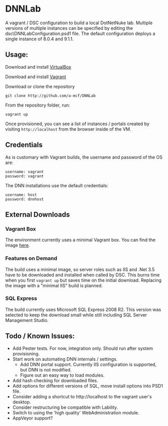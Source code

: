 # DNNLab
A vagrant / DSC configuration to build a local DotNetNuke lab. Multiple versions of multiple instances can be specified 
by editing the dsc\DNNLabConfiguration.psd1 file. The default configuration deploys a single instance of 8.0.4 and 9.1.1.

## Usage:
Download and install [VirtualBox](https://www.virtualbox.org/wiki/Downloads)

Download and install [Vagrant](https://www.vagrantup.com/downloads.html)

Download or clone the repository
```
git clone http://github.com/a-mcf/DNNLab
```

From the repository folder, run:
```
vagrant up
```

Once provisioned, you can see a list of instances / portals created by visiting ```http://localhost``` 
from the browser inside of the VM.

## Credentials
As is customary with Vagrant builds, the username and password of the OS are:
```
username: vagrant
password: vagrant
```

The DNN installations use the default credentials:
```
username: host
password: dnnhost
```

## External Downloads

### Vagrant Box
The environment currently uses a minimal Vagrant box. You can find the image 
[here](https://atlas.hashicorp.com/a-mcf/boxes/Win2012R2-WMF5-min).

### Features on Demand
The build uses a minimal image, so server roles such as IIS and .Net 3.5 have to be
downloaded and installed when called by DSC. This burns time when you first ```vagrant up```
but saves time on the initial download. Replacing the image with a "minimal IIS" build is planned.

### SQL Express
The build currently uses Microsoft SQL Express 2008 R2. This version was selected to keep the download
small while still including SQL Server Management Studio.

## Todo / Known Issues:
- Add Pester tests. For now, integration only. Should run after system provisioning.
- Start work on automating DNN internals / settings.
    - Add DNN portal support. Currently IIS configuration is supported, but DNN is not modified.
    - Figure out an easy way to load modules.
- Add hash checking for downloaded files.
- Add options for different versions of SQL, move install options into PSD1 file.
- Consider adding a shortcut to http://localhost to the vagrant user's desktop.
- Consider restructuring be compatible with Lability.
- Switch to using the 'high quality' WebAdministration module.
- AppVeyor support?

